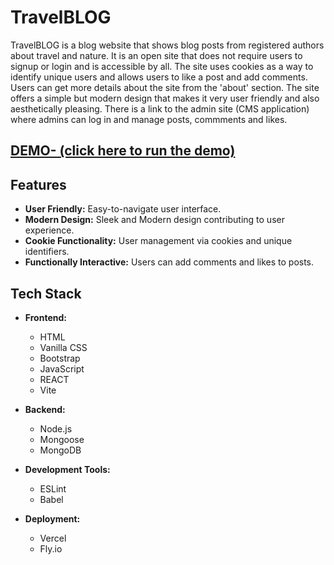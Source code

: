 # TravelBLOG 

TravelBLOG is a blog website that shows blog posts from registered authors about travel and nature. It is an open site that does not require users to signup or login and is accessible by all. The site uses cookies as a way to identify unique users and allows users to like a post and add comments. Users can get more details about the site from the 'about' section. The site offers a simple but modern design that makes it very user friendly and also aesthetically pleasing. There is a link to the admin site (CMS application) where admins can log in and manage posts, commments and likes. 

## [DEMO- (click here to run the demo)](https://blog-website-app-red.vercel.app)

## Features

- **User Friendly:** Easy-to-navigate user interface.
- **Modern Design:** Sleek and Modern design contributing to user experience.
- **Cookie Functionality:** User management via cookies and unique identifiers.
- **Functionally Interactive:** Users can add comments and likes to posts.

## Tech Stack

- **Frontend:**
  - HTML
  - Vanilla CSS
  - Bootstrap
  - JavaScript
  - REACT
  - Vite

- **Backend:**
  - Node.js
  - Mongoose
  - MongoDB

- **Development Tools:**
  - ESLint
  - Babel

- **Deployment:**
  - Vercel
  - Fly.io
